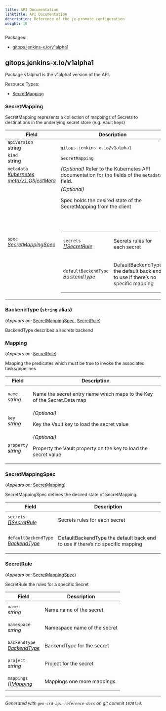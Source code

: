 ```yaml
---
title: API Documentation
linktitle: API Documentation
description: Reference of the jx-promote configuration
weight: 10
---
```

<p>Packages:</p>
<ul>
<li>
<a href="#gitops.jenkins-x.io%2fv1alpha1">gitops.jenkins-x.io/v1alpha1</a>
</li>
</ul>
<h2 id="gitops.jenkins-x.io/v1alpha1">gitops.jenkins-x.io/v1alpha1</h2>
<p>
<p>Package v1alpha1 is the v1alpha1 version of the API.</p>
</p>
Resource Types:
<ul><li>
<a href="#gitops.jenkins-x.io/v1alpha1.SecretMapping">SecretMapping</a>
</li></ul>
<h3 id="gitops.jenkins-x.io/v1alpha1.SecretMapping">SecretMapping
</h3>
<p>
<p>SecretMapping represents a collection of mappings of Secrets to destinations in the underlying secret store (e.g. Vault keys)</p>
</p>
<table>
<thead>
<tr>
<th>Field</th>
<th>Description</th>
</tr>
</thead>
<tbody>
<tr>
<td>
<code>apiVersion</code></br>
string</td>
<td>
<code>
gitops.jenkins-x.io/v1alpha1
</code>
</td>
</tr>
<tr>
<td>
<code>kind</code></br>
string
</td>
<td><code>SecretMapping</code></td>
</tr>
<tr>
<td>
<code>metadata</code></br>
<em>
<a href="https://kubernetes.io/docs/reference/generated/kubernetes-api/v1.13/#objectmeta-v1-meta">
Kubernetes meta/v1.ObjectMeta
</a>
</em>
</td>
<td>
<em>(Optional)</em>
Refer to the Kubernetes API documentation for the fields of the
<code>metadata</code> field.
</td>
</tr>
<tr>
<td>
<code>spec</code></br>
<em>
<a href="#gitops.jenkins-x.io/v1alpha1.SecretMappingSpec">
SecretMappingSpec
</a>
</em>
</td>
<td>
<em>(Optional)</em>
<p>Spec holds the desired state of the SecretMapping from the client</p>
<br/>
<br/>
<table>
<tr>
<td>
<code>secrets</code></br>
<em>
<a href="#gitops.jenkins-x.io/v1alpha1.SecretRule">
[]SecretRule
</a>
</em>
</td>
<td>
<p>Secrets rules for each secret</p>
</td>
</tr>
<tr>
<td>
<code>defaultBackendType</code></br>
<em>
<a href="#gitops.jenkins-x.io/v1alpha1.BackendType">
BackendType
</a>
</em>
</td>
<td>
<p>DefaultBackendType the default back end to use if there&rsquo;s no specific mapping</p>
</td>
</tr>
</table>
</td>
</tr>
</tbody>
</table>
<h3 id="gitops.jenkins-x.io/v1alpha1.BackendType">BackendType
(<code>string</code> alias)</p></h3>
<p>
(<em>Appears on:</em>
<a href="#gitops.jenkins-x.io/v1alpha1.SecretMappingSpec">SecretMappingSpec</a>, 
<a href="#gitops.jenkins-x.io/v1alpha1.SecretRule">SecretRule</a>)
</p>
<p>
<p>BackendType describes a secrets backend</p>
</p>
<h3 id="gitops.jenkins-x.io/v1alpha1.Mapping">Mapping
</h3>
<p>
(<em>Appears on:</em>
<a href="#gitops.jenkins-x.io/v1alpha1.SecretRule">SecretRule</a>)
</p>
<p>
<p>Mapping the predicates which must be true to invoke the associated tasks/pipelines</p>
</p>
<table>
<thead>
<tr>
<th>Field</th>
<th>Description</th>
</tr>
</thead>
<tbody>
<tr>
<td>
<code>name</code></br>
<em>
string
</em>
</td>
<td>
<p>Name the secret entry name which maps to the Key of the Secret.Data map</p>
</td>
</tr>
<tr>
<td>
<code>key</code></br>
<em>
string
</em>
</td>
<td>
<em>(Optional)</em>
<p>Key the Vault key to load the secret value</p>
</td>
</tr>
<tr>
<td>
<code>property</code></br>
<em>
string
</em>
</td>
<td>
<em>(Optional)</em>
<p>Property the Vault property on the key to load the secret value</p>
</td>
</tr>
</tbody>
</table>
<h3 id="gitops.jenkins-x.io/v1alpha1.SecretMappingSpec">SecretMappingSpec
</h3>
<p>
(<em>Appears on:</em>
<a href="#gitops.jenkins-x.io/v1alpha1.SecretMapping">SecretMapping</a>)
</p>
<p>
<p>SecretMappingSpec defines the desired state of SecretMapping.</p>
</p>
<table>
<thead>
<tr>
<th>Field</th>
<th>Description</th>
</tr>
</thead>
<tbody>
<tr>
<td>
<code>secrets</code></br>
<em>
<a href="#gitops.jenkins-x.io/v1alpha1.SecretRule">
[]SecretRule
</a>
</em>
</td>
<td>
<p>Secrets rules for each secret</p>
</td>
</tr>
<tr>
<td>
<code>defaultBackendType</code></br>
<em>
<a href="#gitops.jenkins-x.io/v1alpha1.BackendType">
BackendType
</a>
</em>
</td>
<td>
<p>DefaultBackendType the default back end to use if there&rsquo;s no specific mapping</p>
</td>
</tr>
</tbody>
</table>
<h3 id="gitops.jenkins-x.io/v1alpha1.SecretRule">SecretRule
</h3>
<p>
(<em>Appears on:</em>
<a href="#gitops.jenkins-x.io/v1alpha1.SecretMappingSpec">SecretMappingSpec</a>)
</p>
<p>
<p>SecretRule the rules for a specific Secret</p>
</p>
<table>
<thead>
<tr>
<th>Field</th>
<th>Description</th>
</tr>
</thead>
<tbody>
<tr>
<td>
<code>name</code></br>
<em>
string
</em>
</td>
<td>
<p>Name name of the secret</p>
</td>
</tr>
<tr>
<td>
<code>namespace</code></br>
<em>
string
</em>
</td>
<td>
<p>Namespace name of the secret</p>
</td>
</tr>
<tr>
<td>
<code>backendType</code></br>
<em>
<a href="#gitops.jenkins-x.io/v1alpha1.BackendType">
BackendType
</a>
</em>
</td>
<td>
<p>BackendType for the secret</p>
</td>
</tr>
<tr>
<td>
<code>project</code></br>
<em>
string
</em>
</td>
<td>
<p>Project for the secret</p>
</td>
</tr>
<tr>
<td>
<code>mappings</code></br>
<em>
<a href="#gitops.jenkins-x.io/v1alpha1.Mapping">
[]Mapping
</a>
</em>
</td>
<td>
<p>Mappings one more mappings</p>
</td>
</tr>
</tbody>
</table>
<hr/>
<p><em>
Generated with <code>gen-crd-api-reference-docs</code>
on git commit <code>1620fad</code>.
</em></p>
